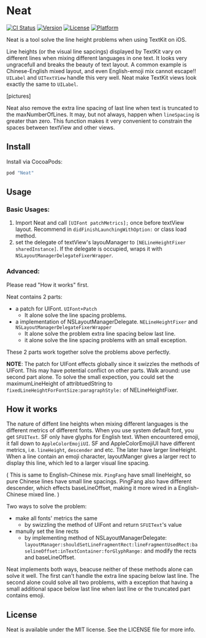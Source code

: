 # Neat

[![CI Status](http://img.shields.io/travis/gaojiji@gmail.com/Neat.svg?style=flat)](https://travis-ci.org/gaojiji@gmail.com/Neat)
[![Version](https://img.shields.io/cocoapods/v/Neat.svg?style=flat)](http://cocoapods.org/pods/Neat)
[![License](https://img.shields.io/cocoapods/l/Neat.svg?style=flat)](http://cocoapods.org/pods/Neat)
[![Platform](https://img.shields.io/cocoapods/p/Neat.svg?style=flat)](http://cocoapods.org/pods/Neat)

Neat is a tool solve the line height problems when using TextKit on iOS. 

Line heights (or the visual line sapcings) displayed by TextKit vary on different lines when mixing different languages in one text. It looks very ungracefull and breaks the beauty of text layout. A common example is Chinese-English mixed layout, and even English-emoji mix cannot escape!! `UILabel` and `UITextView` handle this very well. Neat make TextKit views look exactly the same to `UILabel`.

[pictures]

Neat also remove the extra line spacing of last line when text is truncated to the maxNumberOfLines. It may, but not always, happen when `lineSpacing` is greater than zero. This function makes it very convenient to constrain the spaces between textView and other views.

## Install

Install via CocoaPods:

```ruby
pod "Neat"
```

## Usage

### Basic Usages:

1. Import Neat and call `[UIFont patchMetrics];` once before textView layout. Recommend in `didFinishLaunchingWithOption:` or class load method.
2. set the delegate of textView's layouManager to `[NELineHeightFixer sharedInstance]`. If the delegate is occupied, wraps it with `NSLayoutManagerDelegateFixerWrapper`.

### Advanced:

Please read "How it works" first.

Neat contains 2 parts:

- a patch for UIFont.  `UIFont+Patch`
  - It alone solve the line spacing problems.
- a implementation of NSLayoutManagerDelegate.  `NELineHeightFixer` and `NSLayoutManagerDelegateFixerWrapper`
  - It alone solve the problem extra line spacing below last line.
  - it alone solve the line spacing problems with an small exception.

These 2 parts work together solve the problems above perfectly.

**NOTE**: The patch for UIFont effects globally since it swizzles the methods of UIFont. This may have potential conflict on other parts. Walk around: use second part alone. To solve the small expection, you could set the maximumLineHeight of attribtuedString to `fixedLineHeightForFontSize:paragraphStyle:` of NELineHeightFixer.

## How it works

The nature of diffent line heights when mixing different languages is the different metrics of different fonts. When you use system default font, you get `SFUIText`. SF only have glyphs for English text. When encountered emoji, it fall down to `AppleColorEmojiUI`. SF and AppleColorEmojiUI have different metrics, i.e. `lineHeight`, `descender` and etc. The later have larger lineHeight. When a line contain an emoji character, layoutManger gives a larger rect to display this line, which led to a larger visual line spacing.

( This is same to English-Chinese mix. `PingFang`  have small lineHeight, so pure Chinese lines have small line spacings. PingFang also have different descender, which effects baseLineOffset, making it more wired in a English-Chinese mixed line. )

Two ways to solve the problem:

- make all fonts' metrics the same
  -  by swizzling the method of UIFont and return `SFUIText`'s value
- manully set the line rects 
  - by implementing method of NSLayoutManagerDelegate:  `layoutManager:shouldSetLineFragmentRect:lineFragmentUsedRect:baselineOffset:inTextContainer:forGlyphRange:` and modify the rects and baseLineOffset.

Neat implements both ways, beacuse neither of these methods alone can solve it well. The first can't handle the extra line spacing below last line. The second alone could solve all two problems, with a exception that having a small additional space below last line when last line or the truncated part contains emoji.

## License

Neat is available under the MIT license. See the LICENSE file for more info.

